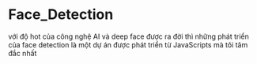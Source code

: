 # Face_Detection
với độ hot của công nghệ AI và deep face được ra đời thì những phát triển của face detection là một dự án được phát triển từ JavaScripts mà tôi tâm đắc nhất
